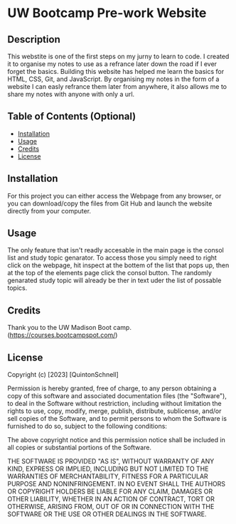 # UW Bootcamp Pre-work Website

## Description
This webstite is one of the first steps on my jurny to learn to code. I created it to organise my notes to use as a refrance later down the road if I ever forget the basics.
Building this website has helped me learn the basics for HTML, CSS, Git, and JavaScript. By organising my notes in the form of a website I can easly refrance them later from anywhere, it also allows me to share my notes with anyone with only a url.

## Table of Contents (Optional)

- [Installation](#installation)
- [Usage](#usage)
- [Credits](#credits)
- [License](#license)

## Installation

For this project you can either access the Webpage from any browser, or you can download/copy the files from Git Hub and launch the website directly from your computer.

## Usage
 The only feature that isn't readly accesable in the main page is the consol list and study topic genarator. To access those you simply need to right click on the webpage, hit inspect at the bottem of the list that pops up, then at the top of the elements page click the consol button. The randomly genarated study topic will already be ther in text uder the list of possable topics.

## Credits

Thank you to the UW Madison Boot camp. (https://courses.bootcampspot.com/)

## License

Copyright (c) [2023] [QuintonSchnell]

Permission is hereby granted, free of charge, to any person obtaining a copy
of this software and associated documentation files (the "Software"), to deal
in the Software without restriction, including without limitation the rights
to use, copy, modify, merge, publish, distribute, sublicense, and/or sell
copies of the Software, and to permit persons to whom the Software is
furnished to do so, subject to the following conditions:

The above copyright notice and this permission notice shall be included in all
copies or substantial portions of the Software.

THE SOFTWARE IS PROVIDED "AS IS", WITHOUT WARRANTY OF ANY KIND, EXPRESS OR
IMPLIED, INCLUDING BUT NOT LIMITED TO THE WARRANTIES OF MERCHANTABILITY,
FITNESS FOR A PARTICULAR PURPOSE AND NONINFRINGEMENT. IN NO EVENT SHALL THE
AUTHORS OR COPYRIGHT HOLDERS BE LIABLE FOR ANY CLAIM, DAMAGES OR OTHER
LIABILITY, WHETHER IN AN ACTION OF CONTRACT, TORT OR OTHERWISE, ARISING FROM,
OUT OF OR IN CONNECTION WITH THE SOFTWARE OR THE USE OR OTHER DEALINGS IN THE
SOFTWARE.


